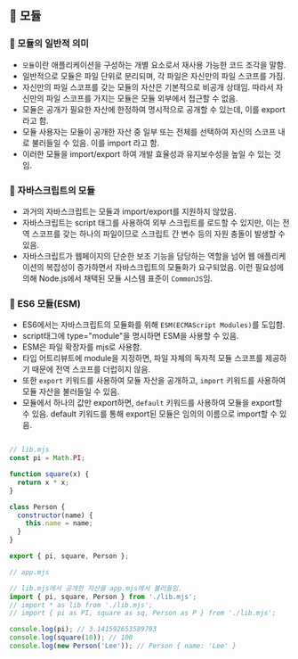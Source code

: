 ## 📌 모듈

### 📌 모듈의 일반적 의미

- `모듈`이란 애플리케이션을 구성하는 개별 요소로서 재사용 가능한 코드 조각을 말함. 
- 일반적으로 모듈은 파일 단위로 분리되며, 각 파일은 자신만의 파일 스코프를 가짐.
- 자신만의 파일 스코프를 갖는 모듈의 자산은 기본적으로 비공개 상태임. 따라서 자신만의 파일 스코프를 가지는 모듈은 모듈 외부에서 접근할 수 없음.
- 모듈은 공개가 필요한 자산에 한정하여 명시적으로 공개할 수 있는데, 이를 export 라고 함.
- 모듈 사용자는 모듈이 공개한 자산 중 일부 또는 전체를 선택하여 자신의 스코프 내로 불러들일 수 있음. 이를 import 라고 함.
- 이러한 모듈을 import/export 하여 개발 효율성과 유지보수성을 높일 수 있는 것임.

### 📌 자바스크립트의 모듈

- 과거의 자바스크립트는 모듈과 import/export를 지원하지 않았음.
- 자바스크립트는 script 태그를 사용하여 외부 스크립트를 로드할 수 있지만, 이는 전역 스코프를 갖는 하나의 파일이므로 스크립트 간 변수 등의 자원 충돌이 발생할 수 있음.
- 자바스크립트가 웹페이지의 단순한 보조 기능을 담당하는 역할을 넘어 웹 애플리케이션의 복잡성이 증가하면서 자바스크립트의 모듈화가 요구되었음. 이런 필요성에 의해 Node.js에서 채택된 모듈 시스템 표준이 `CommonJS`임.


### 📌 ES6 모듈(ESM)

- ES6에서는 자바스크립트의 모듈화를 위해 `ESM(ECMAScript Modules)`를 도입함.
- script태그에 type="module"을 명시하면 ESM을 사용할 수 있음.
- ESM은 파일 확장자를 mjs로 사용함.
- 타입 어트리뷰트에 module을 지정하면, 파일 자체의 독자적 모듈 스코프를 제공하기 때문에 전역 스코프를 더럽히지 않음.
- 또한 `export` 키워드를 사용하여 모듈 자산을 공개하고, `import` 키워드를 사용하여 모듈 자산을 불러들일 수 있음.
- 모듈에서 하나의 값만 export하면, `default` 키워드를 사용하여 모듈을 export할 수 있음. default 키워드를 통해 export된 모듈은 임의의 이름으로 import할 수 있음. 
```js

// lib.mjs
const pi = Math.PI;

function square(x) {
  return x * x;
}

class Person {
  constructor(name) {
    this.name = name;
  }
}

export { pi, square, Person };

// app.mjs

// lib.mjs에서 공개한 자산을 app.mjs에서 불러들임.
import { pi, square, Person } from './lib.mjs';
// import * as lib from './lib.mjs';
// import { pi as PI, square as sq, Person as P } from './lib.mjs';

console.log(pi); // 3.141592653589793
console.log(square(10)); // 100
console.log(new Person('Lee')); // Person { name: 'Lee' }
```
